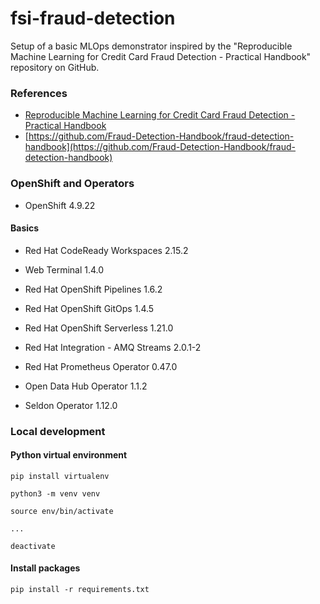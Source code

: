 # fsi-fraud-detection

Setup of a basic MLOps demonstrator inspired by the "Reproducible Machine Learning for Credit Card Fraud Detection - Practical Handbook" repository on GitHub.

### References

* [Reproducible Machine Learning for Credit Card Fraud Detection - Practical Handbook](https://fraud-detection-handbook.github.io/fraud-detection-handbook/Foreword.html)
* [https://github.com/Fraud-Detection-Handbook/fraud-detection-handbook](https://github.com/Fraud-Detection-Handbook/fraud-detection-handbook)










### OpenShift and Operators

* OpenShift 4.9.22

#### Basics

* Red Hat CodeReady Workspaces 2.15.2
* Web Terminal 1.4.0
* Red Hat OpenShift Pipelines 1.6.2
* Red Hat OpenShift GitOps 1.4.5

* Red Hat OpenShift Serverless 1.21.0
* Red Hat Integration - AMQ Streams 2.0.1-2

* Red Hat Prometheus Operator 0.47.0

* Open Data Hub Operator 1.1.2
* Seldon Operator 1.12.0


### Local development

#### Python virtual environment

```shell
pip install virtualenv

python3 -m venv venv

source env/bin/activate

...

deactivate

```

#### Install packages

```shell
pip install -r requirements.txt
```
